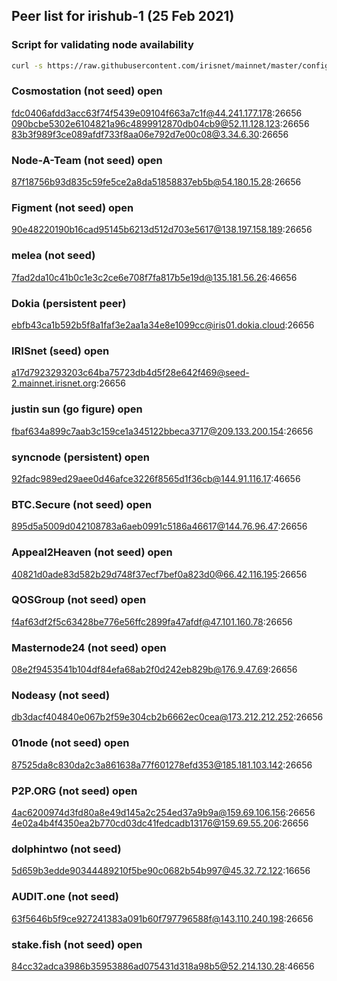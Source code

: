 
## Peer list for irishub-1 (25 Feb 2021)

### Script for validating node availability
```bash
curl -s https://raw.githubusercontent.com/irisnet/mainnet/master/config/community-peers.md | grep '@' | grep -v 'raw.githubusercontent.com' | cut -d'@' -f2 | sed 's/:/ /' | xargs -n2 nc -zvw5 2>&1 | grep open
```

### Cosmostation (not seed) open
fdc0406afdd3acc63f74f5439e09104f663a7c1f@44.241.177.178:26656
090bcbe5302e6104821a96c4899912870db04cb9@52.11.128.123:26656
83b3f989f3ce089afdf733f8aa06e792d7e00c08@3.34.6.30:26656

### Node-A-Team (not seed) open
87f18756b93d835c59fe5ce2a8da51858837eb5b@54.180.15.28:26656

### Figment (not seed) open
90e48220190b16cad95145b6213d512d703e5617@138.197.158.189:26656

### melea (not seed)
7fad2da10c41b0c1e3c2ce6e708f7fa817b5e19d@135.181.56.26:46656

### Dokia (persistent peer)
ebfb43ca1b592b5f8a1faf3e2aa1a34e8e1099cc@iris01.dokia.cloud:26656

### IRISnet (seed) open
a17d7923293203c64ba75723db4d5f28e642f469@seed-2.mainnet.irisnet.org:26656

### justin sun (go figure) open
fbaf634a899c7aab3c159ce1a345122bbeca3717@209.133.200.154:26656

### syncnode (persistent) open
92fadc989ed29aee0d46afce3226f8565d1f36cb@144.91.116.17:46656

### BTC.Secure (not seed) open
895d5a5009d042108783a6aeb0991c5186a46617@144.76.96.47:26656

### Appeal2Heaven (not seed) open
40821d0ade83d582b29d748f37ecf7bef0a823d0@66.42.116.195:26656

### QOSGroup (not seed) open
f4af63df2f5c63428be776e56ffc2899fa47afdf@47.101.160.78:26656

### Masternode24 (not seed) open
08e2f9453541b104df84efa68ab2f0d242eb829b@176.9.47.69:26656

### Nodeasy (not seed)
db3dacf404840e067b2f59e304cb2b6662ec0cea@173.212.212.252:26656

### 01node (not seed) open
87525da8c830da2c3a861638a77f601278efd353@185.181.103.142:26656

### P2P.ORG (not seed) open
4ac6200974d3fd80a8e49d145a2c254ed37a9b9a@159.69.106.156:26656
4e02a4b4f4350ea2b770cd03dc41fedcadb13176@159.69.55.206:26656

### dolphintwo (not seed)
5d659b3edde90344489210f5be90c0682b54b997@45.32.72.122:16656

### AUDIT.one (not seed)
63f5646b5f9ce927241383a091b60f797796588f@143.110.240.198:26656

### stake.fish (not seed) open
84cc32adca3986b35953886ad075431d318a98b5@52.214.130.28:46656
